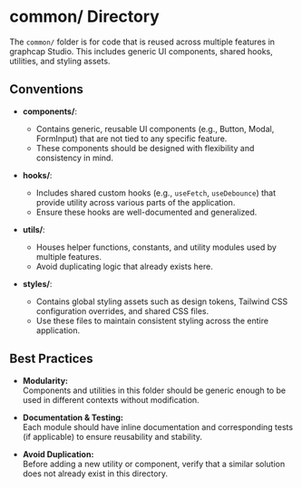 # common/ Directory

The `common/` folder is for code that is reused across multiple features in graphcap Studio. This includes generic UI components, shared hooks, utilities, and styling assets.

## Conventions

- **components/**:  
  - Contains generic, reusable UI components (e.g., Button, Modal, FormInput) that are not tied to any specific feature.
  - These components should be designed with flexibility and consistency in mind.

- **hooks/**:  
  - Includes shared custom hooks (e.g., `useFetch`, `useDebounce`) that provide utility across various parts of the application.
  - Ensure these hooks are well-documented and generalized.

- **utils/**:  
  - Houses helper functions, constants, and utility modules used by multiple features.
  - Avoid duplicating logic that already exists here.

- **styles/**:  
  - Contains global styling assets such as design tokens, Tailwind CSS configuration overrides, and shared CSS files.
  - Use these files to maintain consistent styling across the entire application.

## Best Practices

- **Modularity:**  
  Components and utilities in this folder should be generic enough to be used in different contexts without modification.

- **Documentation & Testing:**  
  Each module should have inline documentation and corresponding tests (if applicable) to ensure reusability and stability.

- **Avoid Duplication:**  
  Before adding a new utility or component, verify that a similar solution does not already exist in this directory.
